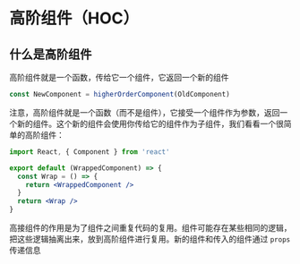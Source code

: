 # 高阶组件（HOC）

## 什么是高阶组件

高阶组件就是一个函数，传给它一个组件，它返回一个新的组件

```jsx
const NewComponent = higherOrderComponent(OldComponent)
```

注意，高阶组件就是一个函数（而不是组件），它接受一个组件作为参数，返回一个新的组件。这个新的组件会使用你传给它的组件作为子组件，我们看看一个很简单的高阶组件：

```jsx
import React, { Component } from 'react'

export default (WrappedComponent) => {
  const Wrap = () => {
    return <WrappedComponent />
  }
  return <Wrap />
}
```

高接组件的作用是为了组件之间重复代码的复用。组件可能存在某些相同的逻辑，把这些逻辑抽离出来，放到高阶组件进行复用。新的组件和传入的组件通过 `props` 传递信息
